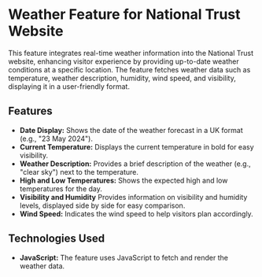 # Weather Feature for National Trust Website

This feature integrates real-time weather information into the National Trust website, enhancing visitor experience by providing up-to-date weather conditions at a specific location. The feature fetches weather data such as temperature, weather description, humidity, wind speed, and visibility, displaying it in a user-friendly format.

## Features

- **Date Display:** Shows the date of the weather forecast in a UK format (e.g., "23 May 2024").
- **Current Temperature:** Displays the current temperature in bold for easy visibility.
- **Weather Description:** Provides a brief description of the weather (e.g., "clear sky") next to the temperature.
- **High and Low Temperatures:** Shows the expected high and low temperatures for the day.
- **Visibility and Humidity** Provides information on visibility and humidity levels, displayed side by side for easy comparison.
- **Wind Speed:** Indicates the wind speed to help visitors plan accordingly.


## Technologies Used

- **JavaScript:** The feature uses JavaScript to fetch and render the weather data.

